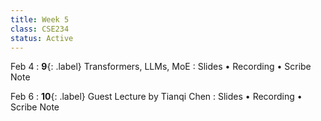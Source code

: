 ```yaml
---
title: Week 5
class: CSE234
status: Active
---
```


Feb 4
: **9**{: .label} Transformers, LLMs, MoE
  : Slides &#8226; Recording &#8226; Scribe Note

Feb 6
: **10**{: .label} Guest Lecture by Tianqi Chen
  : Slides &#8226; Recording &#8226; Scribe Note

